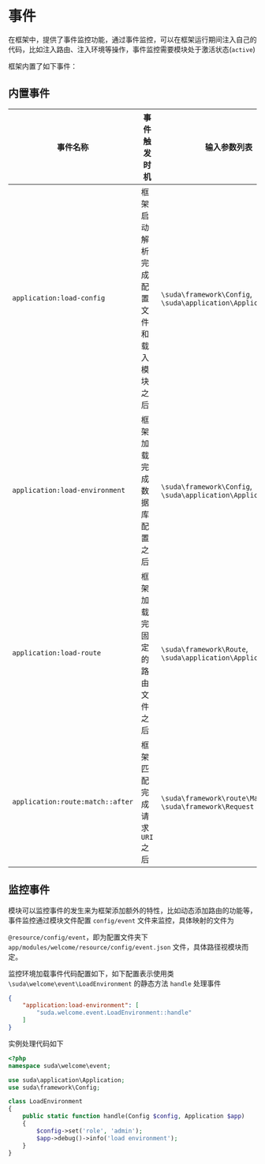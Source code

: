 # 事件

在框架中，提供了事件监控功能，通过事件监控，可以在框架运行期间注入自己的代码，比如注入路由、注入环境等操作，事件监控需要模块处于激活状态(`active`)

框架内置了如下事件：

## 内置事件

| 事件名称 | 事件触发时机 | 输入参数列表 |
|---------|----------------|-----------|
| `application:load-config` | 框架启动解析完成配置文件和载入模块之后 |  `\suda\framework\Config`, `\suda\application\Application` |
| `application:load-environment` | 框架加载完成数据库配置之后 |  `\suda\framework\Config`, `\suda\application\Application` |
| `application:load-route` | 框架加载完固定的路由文件之后 | `\suda\framework\Route`, `\suda\application\Application` |
| `application:route:match::after` | 框架匹配完成请求 `URI` 之后 | `\suda\framework\route\MatchResult`, `\suda\framework\Request` |

## 监控事件

模块可以监控事件的发生来为框架添加额外的特性，比如动态添加路由的功能等，事件监控通过模块文件配置 `config/event` 文件来监控，具体映射的文件为

`@resource/config/event`，即为配置文件夹下 `app/modules/welcome/resource/config/event.json` 文件，具体路径视模块而定。

监控环境加载事件代码配置如下，如下配置表示使用类 `\suda\welcome\event\LoadEnvironment` 的静态方法 `handle` 处理事件


```json
{
    "application:load-environment": [
        "suda.welcome.event.LoadEnvironment::handle"
    ]
}
```

实例处理代码如下

```php
<?php
namespace suda\welcome\event;

use suda\application\Application;
use suda\framework\Config;

class LoadEnvironment
{
    public static function handle(Config $config, Application $app)
    {
        $config->set('role', 'admin');
        $app->debug()->info('load environment');
    }
}
```

